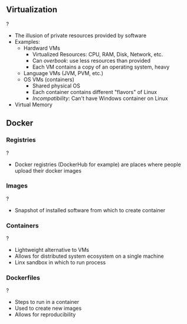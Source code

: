 ## Virtualization
?
- The illusion of private resources provided by software
- Examples:
	- Hardward VMs
		- Virtualized Resources: CPU, RAM, Disk, Network, etc.
		- Can *overbook*: use less resources than provided
		- Each VM contains a copy of an operating system, heavy
	- Language VMs (JVM, PVM, etc.)
	- OS VMs (containers)
		- Shared physical OS
		- Each container contains different "flavors" of Linux
		- *Incompatibility*: Can't have Windows container on Linux
- Virtual Memory

## Docker
### Registries
?
- Docker registries (DockerHub for example) are places where people upload their docker images

### Images
?
- Snapshot of installed software from which to create container 

### Containers
?
- Lightweight alternative to VMs
- Allows for distributed system ecosystem on a single machine
- Linx sandbox in which to run process
<!--SR:!2025-09-18,4,270-->

### Dockerfiles
?
- Steps to run in a container
- Used to create new images
- Allows for reproducibility